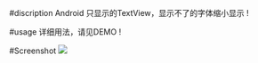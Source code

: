 #discription
Android 只显示的TextView，显示不了的字体缩小显示 ! 

#usage
详细用法，请见DEMO !


#Screenshot
![](http://upload-images.jianshu.io/upload_images/1185684-6f5e3338172585e2.png?imageMogr2/auto-orient/strip%7CimageView2/2/w/1240)